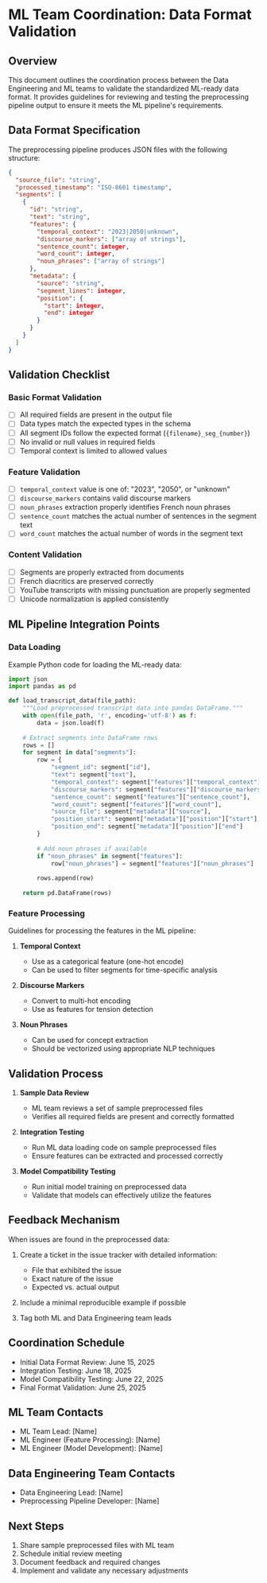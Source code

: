 # ML Team Coordination: Data Format Validation

## Overview

This document outlines the coordination process between the Data Engineering and ML teams to validate the standardized ML-ready data format. It provides guidelines for reviewing and testing the preprocessing pipeline output to ensure it meets the ML pipeline's requirements.

## Data Format Specification

The preprocessing pipeline produces JSON files with the following structure:

```json
{
  "source_file": "string",
  "processed_timestamp": "ISO-8601 timestamp",
  "segments": [
    {
      "id": "string",
      "text": "string",
      "features": {
        "temporal_context": "2023|2050|unknown",
        "discourse_markers": ["array of strings"],
        "sentence_count": integer,
        "word_count": integer,
        "noun_phrases": ["array of strings"]
      },
      "metadata": {
        "source": "string",
        "segment_lines": integer,
        "position": {
          "start": integer,
          "end": integer
        }
      }
    }
  ]
}
```

## Validation Checklist

### Basic Format Validation

- [ ] All required fields are present in the output file
- [ ] Data types match the expected types in the schema
- [ ] All segment IDs follow the expected format (`{filename}_seg_{number}`)
- [ ] No invalid or null values in required fields
- [ ] Temporal context is limited to allowed values

### Feature Validation

- [ ] `temporal_context` value is one of: "2023", "2050", or "unknown"
- [ ] `discourse_markers` contains valid discourse markers
- [ ] `noun_phrases` extraction properly identifies French noun phrases
- [ ] `sentence_count` matches the actual number of sentences in the segment text
- [ ] `word_count` matches the actual number of words in the segment text

### Content Validation

- [ ] Segments are properly extracted from documents
- [ ] French diacritics are preserved correctly
- [ ] YouTube transcripts with missing punctuation are properly segmented
- [ ] Unicode normalization is applied consistently

## ML Pipeline Integration Points

### Data Loading

Example Python code for loading the ML-ready data:

```python
import json
import pandas as pd

def load_transcript_data(file_path):
    """Load preprocessed transcript data into pandas DataFrame."""
    with open(file_path, 'r', encoding='utf-8') as f:
        data = json.load(f)
    
    # Extract segments into DataFrame rows
    rows = []
    for segment in data["segments"]:
        row = {
            "segment_id": segment["id"],
            "text": segment["text"],
            "temporal_context": segment["features"]["temporal_context"],
            "discourse_markers": segment["features"]["discourse_markers"],
            "sentence_count": segment["features"]["sentence_count"],
            "word_count": segment["features"]["word_count"],
            "source_file": segment["metadata"]["source"],
            "position_start": segment["metadata"]["position"]["start"],
            "position_end": segment["metadata"]["position"]["end"]
        }
        
        # Add noun phrases if available
        if "noun_phrases" in segment["features"]:
            row["noun_phrases"] = segment["features"]["noun_phrases"]
        
        rows.append(row)
    
    return pd.DataFrame(rows)
```

### Feature Processing

Guidelines for processing the features in the ML pipeline:

1. **Temporal Context**
   - Use as a categorical feature (one-hot encode)
   - Can be used to filter segments for time-specific analysis

2. **Discourse Markers**
   - Convert to multi-hot encoding
   - Use as features for tension detection

3. **Noun Phrases**
   - Can be used for concept extraction
   - Should be vectorized using appropriate NLP techniques

## Validation Process

1. **Sample Data Review**
   - ML team reviews a set of sample preprocessed files
   - Verifies all required fields are present and correctly formatted

2. **Integration Testing**
   - Run ML data loading code on sample preprocessed files
   - Ensure features can be extracted and processed correctly 

3. **Model Compatibility Testing**
   - Run initial model training on preprocessed data
   - Validate that models can effectively utilize the features

## Feedback Mechanism

When issues are found in the preprocessed data:

1. Create a ticket in the issue tracker with detailed information:
   - File that exhibited the issue
   - Exact nature of the issue
   - Expected vs. actual output

2. Include a minimal reproducible example if possible

3. Tag both ML and Data Engineering team leads

## Coordination Schedule

- Initial Data Format Review: June 15, 2025
- Integration Testing: June 18, 2025
- Model Compatibility Testing: June 22, 2025
- Final Format Validation: June 25, 2025

## ML Team Contacts

- ML Team Lead: [Name]
- ML Engineer (Feature Processing): [Name]
- ML Engineer (Model Development): [Name]

## Data Engineering Team Contacts

- Data Engineering Lead: [Name]
- Preprocessing Pipeline Developer: [Name]

## Next Steps

1. Share sample preprocessed files with ML team
2. Schedule initial review meeting
3. Document feedback and required changes
4. Implement and validate any necessary adjustments
